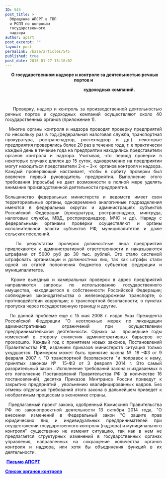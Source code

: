 ```yaml
---
ID: 545
post_title: >
  Обращение АПСРТ в ТПП
  и РСПП по вопросам
  государственного
  надзора
author: apsrt
post_excerpt: ""
layout: post
permalink: /base/articles/545
published: true
post_date: 2015-01-27 13:18:02
---
```

<p style="text-align: center;">  <strong>О государственном надзоре и контроле за деятельностью речных портов и </strong></p>
<p style="text-align: center;"><strong>                                                  судоходных компаний.</strong></p>
<strong> </strong>
<p style="text-align: justify;"><strong>  </strong>  Проверку, надзор и контроль за производственной деятельностью речных портов и судоходных компаний осуществляют около 40 государственных органов (приложение 1).</p>
<p style="text-align: justify;">  Многие органы контроля и надзора проводят проверку предприятий по нескольку раз в год.(федеральная налоговая служба, транспортная прокуратура, ространснадзор, ростехнадзор и др.). некоторые предприятия проверялись более 20 раз в течение года, т. е практически каждый день в течение года на предприятии находились представители органов контроля и надзора. Учитывая, что период проверки в некоторых случаях длился до 15 суток, одновременно на предприятии могут находиться представители 2-х – 3-х  органов контроля и надзора. Каждый проверяющий настаивает, чтобы в орбиту проверки был вовлечен первый руководитель предприятия. Выполнение этого требования (просьбы) не дает возможности в полной мере уделять внимание производственной деятельности предприятия.</p>
<p style="text-align: justify;">Большинство федеральных министерств и ведомств имеет свои территориальные органы, одновременно аналогичные подразделения имеются в федеральных округах и администрациях субъектов Российской Федерации (прокуратура, ространснадзор, минтруда, налоговые службы, МВД, росприроднадзор, МЧС и др). Наряду с федеральными органами проверки осуществляют и органы исполнительной власти субъектов РФ, муниципалитетов и даже сельских поселений.</p>
<p style="text-align: justify;">  По результатам проверок должностные лица предприятий привлекаются к административной ответственности и наказываются штрафами от 5000 руб до 30 тыс. рублей. Это стало системой штрафовать организации и должностных лиц, так как штрафы стали одной из статей пополнения бюджетов субъектов федерации и муниципалитетов.</p>
<p style="text-align: justify;">  Кроме выездных и камеральных проверок в адрес предприятий направляются запросы по использованию государственного имущества, находящегося в собственности Российской Федерации; соблюдения законодательства о железнодорожном транспорте; о противодействии коррупции; о транспортной безопасности; о пунктах пропуска через государственную границу и другие.</p>
<p style="text-align: justify;">  По данной проблеме еще с 15 мая 2008 г. издан Указ Президента Российской Федерации "О неотложных мерах по ликвидации административных ограничений при осуществлении предпринимательской деятельности. Однако за  прошедшие годы изменений в сторону снижения административных барьеров не произошло. Каждый год с принятием новых законов, Постановлений Правительства РФ, изданием приказов министерств ситуация только ухудшается. Примером может быть принятие закона № 16 –ФЗ от 9 февраля 2007 г. "О транспортной безопасности "и поправок к нему, принятых законом № 15-ФЗ от 3 февраля 2014 г. Это самый разорительный закон . Исполнение требований закона и издаваемых в его пополнение Постановлений Правительства РФ (в количестве 16 постановлений), десятка Приказов Минтранса России приведут к закрытию предприятий , увольнению квалифицированных кадров. Без отмены отдельных требований этого закона в дальнейшем приведет к необратимым процессам в экономике страны.</p>
<p style="text-align: justify;">  Предлагаемый проект закона, одобренный Комиссией Правительства РФ по законопроектной деятельности 13 октября 2014 года, "О внесении изменений в Федеральный закон "О защите прав юридических лиц и индивидуальных предпринимателей при осуществлении государственного контроля (надзора) и муниципального контроля" существенно не изменит ситуацию, так как в нем не предлагается структурных изменений в государственных органах управления, направленных на сокращение количества органов контроля и надзора, или хотя бы объединения функций в их деятельности.</p>
<p style="text-align: justify;"> <span style="color: #0000ff;"><strong><a style="color: #0000ff;" href="http://www.apsrt.ru/wp-content/uploads/2015/01/Письмо-АПСРТ-.rtf">Письмо АПСРТ</a></strong></span></p>
<p style="text-align: justify;"><span style="color: #0000ff;"><strong><a style="color: #0000ff;" href="http://www.apsrt.ru/wp-content/uploads/2015/01/Список-органов-контроля.docx">Список органов контроля</a></strong></span></p>
